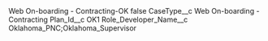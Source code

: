 <?xml version="1.0" encoding="UTF-8"?>
<CustomMetadata xmlns="http://soap.sforce.com/2006/04/metadata" xmlns:xsi="http://www.w3.org/2001/XMLSchema-instance" xmlns:xsd="http://www.w3.org/2001/XMLSchema">
    <label>Web On-boarding - Contracting-OK</label>
    <protected>false</protected>
    <values>
        <field>CaseType__c</field>
        <value xsi:type="xsd:string">Web On-boarding - Contracting</value>
    </values>
    <values>
        <field>Plan_Id__c</field>
        <value xsi:type="xsd:string">OK1</value>
    </values>
    <values>
        <field>Role_Developer_Name__c</field>
        <value xsi:type="xsd:string">Oklahoma_PNC;Oklahoma_Supervisor</value>
    </values>
</CustomMetadata>
